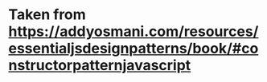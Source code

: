 # Taken from https://addyosmani.com/resources/essentialjsdesignpatterns/book/#constructorpatternjavascript